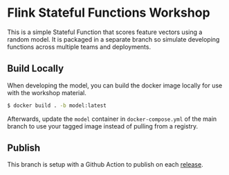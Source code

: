 # Flink Stateful Functions Workshop 

This is a simple Stateful Function that scores feature vectors using a random model.
It is packaged in a separate branch so simulate developing functions across multiple teams and deployments.

## Build Locally 

When developing the model, you can build the docker image locally for use with the workshop material.

```bash 
$ docker build . -b model:latest
```

Afterwards, update the `model` container in `docker-compose.yml` of the main branch to use your tagged image
instead of pulling from a registry. 

## Publish 

This branch is setup with a Github Action to publish on each [release](https://docs.github.com/en/github/administering-a-repository/managing-releases-in-a-repository).


